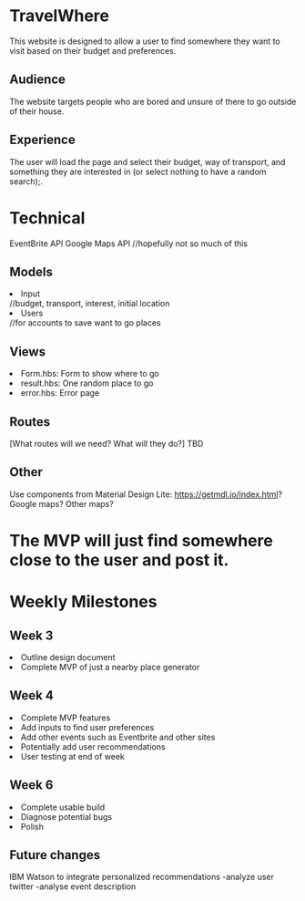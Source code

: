 # TravelWhere
This website is designed to allow a user to find somewhere they want to visit based on their budget and preferences.

## Audience
The website targets people who are bored and unsure of there to go outside of their house.

## Experience
The user will load the page and select their budget, way of transport, and something they are interested in (or select nothing to have a random search);.

# Technical
EventBrite API
Google Maps API //hopefully not so much of this

## Models
<li>Input</li> //budget, transport, interest, initial location
<li>Users</li> //for accounts to save want to go places

## Views
<li>Form.hbs: Form to show where to go</li>
<li>result.hbs: One random place to go</li>
<li>error.hbs: Error page</li>

## Routes
[What routes will we need? What will they do?]
TBD

## Other

Use components from Material Design Lite: https://getmdl.io/index.html?
Google maps?
Other maps?

# The MVP will just find somewhere close to the user and post it.

# Weekly Milestones

## Week 3

<li>Outline design document</li>
<li>Complete MVP of just a nearby place generator</li>

## Week 4

<li> Complete MVP features </li>
<li>Add inputs to find user preferences</li>
<li>Add other events such as Eventbrite and other sites</li>
<li>Potentially add user recommendations</li>
<li>User testing at end of week</li>

## Week 6

<li>Complete usable build</li>
<li>Diagnose potential bugs</li>
<li>Polish</li>

## Future changes
IBM Watson to integrate personalized recommendations
  -analyze user twitter
  -analyse event description
